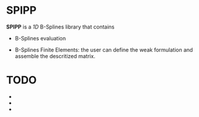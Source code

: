 SPIPP
=====

**SPIPP** is a *1D* B-Splines library that contains 

* B-Splines evaluation

* B-Splines Finite Elements: the user can define the weak formulation and assemble the descritized matrix. 

TODO
====

*

*

*

